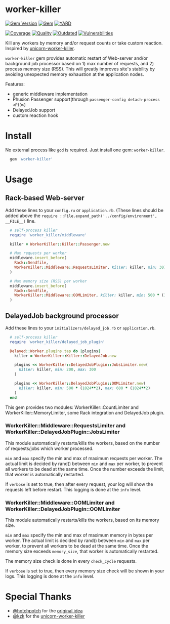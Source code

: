 # worker-killer

[![Gem Version](https://badge.fury.io/rb/worker_killer.svg)](https://rubygems.org/gems/worker_killer)
[![Gem](https://img.shields.io/gem/dt/worker_killer.svg)](https://rubygems.org/gems/worker_killer/versions)
[![YARD](https://badgen.net/badge/YARD/doc/blue)](http://www.rubydoc.info/gems/worker_killer)

[![Coverage](https://lysander.rnds.pro/api/v1/badges/wkiller_coverage.svg)](https://lysander.rnds.pro/api/v1/badges/wkiller_coverage.html)
[![Quality](https://lysander.rnds.pro/api/v1/badges/wkiller_quality.svg)](https://lysander.rnds.pro/api/v1/badges/wkiller_quality.html)
[![Outdated](https://lysander.rnds.pro/api/v1/badges/wkiller_outdated.svg)](https://lysander.rnds.pro/api/v1/badges/wkiller_outdated.html)
[![Vulnerabilities](https://lysander.rnds.pro/api/v1/badges/wkiller_vulnerable.svg)](https://lysander.rnds.pro/api/v1/badges/wkiller_vulnerable.html)

Kill any workers by memory and/or request counts or take custom reaction. Inspired by [unicorn-worker-killer](https://github.com/kzk/unicorn-worker-killer).

`worker-killer` gem provides automatic restart of Web-server and/or background job processor based on 1) max number of requests, and 2) process memory size (RSS). This will greatly improves site's stability by avoiding unexpected memory exhaustion at the application nodes.

Features:

- generic middleware implementation
- Phusion Passenger support(through `passenger-config detach-process <PID>`)
- DelayedJob support
- custom reaction hook

# Install

No external process like `god` is required. Just install one gem: `worker-killer`.

```ruby
  gem 'worker-killer'
```

# Usage

## Rack-based Web-server

Add these lines to your `config.ru` or `application.rb`. (These lines should be added above the `require ::File.expand_path('../config/environment', __FILE__)` line.

```ruby
  # self-process killer
  require 'worker_killer/middleware'

  killer = WorkerKiller::Killer::Passenger.new

  # Max requests per worker
  middleware.insert_before(
    Rack::Sendfile,
    WorkerKiller::Middleware::RequestsLimiter, killer: killer, min: 3072, max: 4096
  )

  # Max memory size (RSS) per worker
  middleware.insert_before(
    Rack::Sendfile,
    WorkerKiller::Middleware::OOMLimiter, killer: killer, min: 500 * (1024**2), max: 600 * (1024**2)
  )
```

## DelayedJob background processor

Add these lines to your `initializers/delayed_job.rb` or `application.rb`.

```ruby
  # self-process killer
  require 'worker_killer/delayed_job_plugin'

  Delayed::Worker.plugins.tap do |plugins|
    killer = WorkerKiller::Killer::DelayedJob.new

    plugins << WorkerKiller::DelayedJobPlugin::JobsLimiter.new(
      killer: killer, min: 200, max: 300
    )

    plugins << WorkerKiller::DelayedJobPlugin::OOMLimiter.new(
      killer: killer, min: 500 * (1024**2), max: 600 * (1024**2)
    )
  end
```

This gem provides two modules: WorkerKiller::CountLimiter and WorkerKiller::MemoryLimiter, some Rack integration and DelayedJob plugin.

### WorkerKiller::Middleware::RequestsLimiter and WorkerKiller::DelayedJobPlugin::JobsLimiter

This module automatically restarts/kills the workers, based on the number of requests/jobs which worker processed.

`min` and `max` specify the min and max of maximum requests per worker. The actual limit is decided by rand() between `min` and `max` per worker, to prevent all workers to be dead at the same time. Once the number exceeds the limit, that worker is automatically restarted.

If `verbose` is set to true, then after every request, your log will show the requests left before restart. This logging is done at the `info` level.

### WorkerKiller::Middleware::OOMLimiter and WorkerKiller::DelayedJobPlugin::OOMLimiter

This module automatically restarts/kills the workers, based on its memory size.

`min` and `max` specify the min and max of maximum memory in bytes per worker. The actual limit is decided by rand() between `min` and `max` per worker, to prevent all workers to be dead at the same time. Once the memory size exceeds `memory_size`, that worker is automatically restarted.

The memory size check is done in every `check_cycle` requests.

If `verbose` is set to true, then every memory size check will be shown in your logs. This logging is done at the `info` level.

# Special Thanks

- [@hotchpotch](http://github.com/hotchpotch/) for the [original idea](https://gist.github.com/hotchpotch/1258681)
- [@kzk](http://github.com/kzk/) for the [unicorn-worker-killer](https://github.com/kzk/unicorn-worker-killer)
